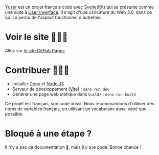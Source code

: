 [Yuser](https://science-numerale.github.io/yuser/) est un projet français codé avec [Svelte(Kit)](https://svelte.dev/) qui se présente comme une suite à [User Inyerface](https://userinyerface.com/). Il s'agit d'une caricature du Web 3.0, dans ce qu'il a perdu de l'aspect fonctionnel d'autrefois.

# Voir le site 👀👀👀

Allez sur [le site GitHub Pages](https://science-numerale.github.io/yuser/)

# Contribuer 🚀🚀🚀

- Installer [Deno](https://deno.com/) et [Node.JS](https://nodejs.org/fr)
- Serveur de développement ([Vite](https://vite.dev/)) : `deno run dev`
- Générer une page web statique dans `build/` : `deno run build`

Ce projet est français, son code aussi. Nous recommandons d'utiliser des noms de variables français, en utilisant un vocabulaire aussi varié que possible.

# Bloqué à une étape ?

Il n'y a pas de documentation 🤷, mais il y a le code. Bonne chance !
